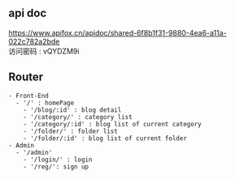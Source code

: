 ## api doc
https://www.apifox.cn/apidoc/shared-6f8b1f31-9880-4ea6-a11a-022c782a2bde  <br>
访问密码 : vQYDZM9i 

## Router
```
- Front-End
  - '/' : homePage
    - '/blog/:id' : blog detail
    - '/category/' : category list
    - '/category/:id' : blog list of current category
    - '/folder/' : folder list
    - '/folder/:id' : blog list of current folder
- Admin
  - '/admin'
    - '/login/' : login
    - '/reg/': sign up
```